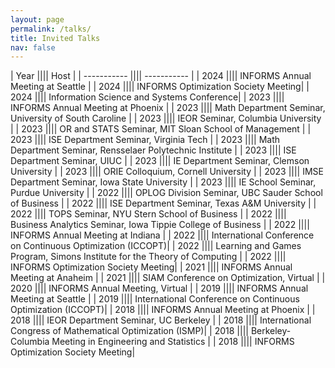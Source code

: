 ```yaml
---
layout: page
permalink: /talks/
title: Invited Talks
nav: false
---
```


| Year |||| Host |
| ----------- |||| ----------- |
| 2024 |||| INFORMS Annual Meeting at Seattle |
| 2024 |||| INFORMS Optimization Society Meeting|
| 2024 |||| Information Science and Systems Conference|
| 2023 |||| INFORMS Annual Meeting at Phoenix |
| 2023 |||| Math Department Seminar, University of South Caroline |
| 2023 |||| IEOR Seminar, Columbia University |
| 2023 |||| OR and STATS Seminar, MIT Sloan School of Management |
| 2023 |||| ISE Department Seminar, Virginia Tech |
| 2023 |||| Math Department Seminar, Rensselaer Polytechnic Institute |
| 2023 |||| ISE Department Seminar, UIUC |
| 2023 |||| IE Department Seminar, Clemson University |
| 2023 |||| ORIE Colloquium, Cornell University |
| 2023 |||| IMSE Department Seminar, Iowa State University |
| 2023 |||| IE School Seminar, Purdue University |
| 2022 |||| OPLOG Division Seminar, UBC Sauder School of Business |
| 2022 |||| ISE Department Seminar, Texas A&M University |
| 2022 |||| TOPS Seminar, NYU Stern School of Business |
| 2022 |||| Business Analytics Seminar, Iowa Tippie College of Business |
| 2022 |||| INFORMS Annual Meeting at Indiana |
| 2022 |||| International Conference on Continuous Optimization (ICCOPT)|
| 2022 |||| Learning and Games Program, Simons Institute for the Theory of Computing |
| 2022 |||| INFORMS Optimization Society Meeting|
| 2021 |||| INFORMS Annual Meeting at Anaheim |
| 2021 |||| SIAM Conference on Optimization, Virtual |
| 2020 |||| INFORMS Annual Meeting, Virtual |
| 2019 |||| INFORMS Annual Meeting at Seattle |
| 2019 |||| International Conference on Continuous Optimization (ICCOPT)|
| 2018 |||| INFORMS Annual Meeting at Phoenix |
| 2018 |||| IEOR Department Seminar, UC Berkeley |
| 2018 |||| International Congress of Mathematical Optimization (ISMP)|
| 2018 |||| Berkeley-Columbia Meeting in Engineering and Statistics |
| 2018 |||| INFORMS Optimization Society Meeting|

